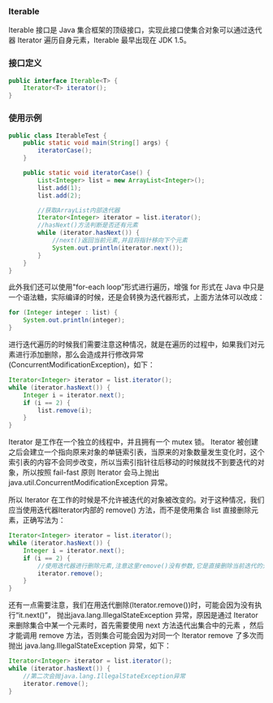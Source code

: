 ### Iterable

Iterable 接口是 Java 集合框架的顶级接口，实现此接口使集合对象可以通过迭代器 Iterator 遍历自身元素，Iterable 最早出现在 JDK 1.5。

### 接口定义

```java
public interface Iterable<T> {
    Iterator<T> iterator();
}
```

### 使用示例

```java
public class IterableTest {
	public static void main(String[] args) {
        iteratorCase();
    }

    public static void iteratorCase() {
        List<Integer> list = new ArrayList<Integer>();
        list.add(1);
        list.add(2);

        //获取ArrayList内部迭代器
        Iterator<Integer> iterator = list.iterator();
        //hasNext()方法判断是否还有元素
        while (iterator.hasNext()) {
            //next()返回当前元素,并且将指针移向下个元素
            System.out.println(iterator.next());
        }
    }
}
```

此外我们还可以使用"for-each loop”形式进行遍历，增强 for 形式在 Java 中只是一个语法糖，实际编译的时候，还是会转换为迭代器形式，上面方法体可以改成：

```java
for (Integer integer : list) {
	System.out.println(integer);
}
```

进行迭代遍历的时候我们需要注意这种情况，就是在遍历的过程中，如果我们对元素进行添加删除，那么会造成并行修改异常(ConcurrentModificationException)，如下：

```java
Iterator<Integer> iterator = list.iterator();
while (iterator.hasNext()) {
	Integer i = iterator.next();
    if (i == 2) {
    	list.remove(i);
    }
}
```

Iterator 是工作在一个独立的线程中，并且拥有一个 mutex 锁。 Iterator 被创建之后会建立一个指向原来对象的单链索引表，当原来的对象数量发生变化时，这个索引表的内容不会同步改变，所以当索引指针往后移动的时候就找不到要迭代的对象，所以按照 fail-fast 原则 Iterator 会马上抛出 java.util.ConcurrentModificationException 异常。

所以 Iterator 在工作的时候是不允许被迭代的对象被改变的。对于这种情况，我们应当使用迭代器Iterator内部的 remove() 方法，而不是使用集合 list 直接删除元素，正确写法为：

```java
Iterator<Integer> iterator = list.iterator();
while (iterator.hasNext()) {
	Integer i = iterator.next();
    if (i == 2) {
        //使用迭代器进行删除元素,注意这里remove()没有参数,它是直接删除当前迭代的元素
    	iterator.remove();
    }
}
```

还有一点需要注意，我们在用迭代删除(Iterator.remove())时，可能会因为没有执行“it.next()”， 抛出java.lang.IllegalStateException 异常，原因是通过 Iterator 来删除集合中某一个元素时，首先需要使用 next 方法迭代出集合中的元素 ，然后才能调用 remove 方法，否则集合可能会因为对同一个 Iterator remove 了多次而抛出 java.lang.IllegalStateException 异常，如下：

```java
Iterator<Integer> iterator = list.iterator();
while (iterator.hasNext()) {
    //第二次会抛java.lang.IllegalStateException异常
	iterator.remove();
}
```

